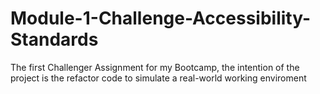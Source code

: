 # Module-1-Challenge-Accessibility-Standards
The first Challenger Assignment for my Bootcamp, the intention of the project is the refactor code to simulate a real-world working enviroment
